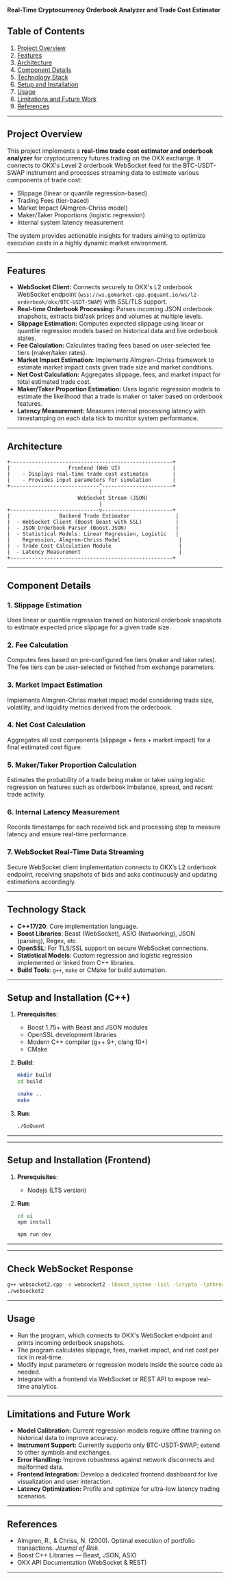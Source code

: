 

**Real-Time Cryptocurrency Orderbook Analyzer and Trade Cost Estimator**



## Table of Contents

1. [Project Overview](#project-overview)
2. [Features](#features)
3. [Architecture](#architecture)
4. [Component Details](#component-details)
5. [Technology Stack](#technology-stack)
6. [Setup and Installation](#setup-and-installation)
7. [Usage](#usage)
8. [Limitations and Future Work](#limitations-and-future-work)
9. [References](#references)

---

## Project Overview

This project implements a **real-time trade cost estimator and orderbook analyzer** for cryptocurrency futures trading on the OKX exchange. It connects to OKX's Level 2 orderbook WebSocket feed for the BTC-USDT-SWAP instrument and processes streaming data to estimate various components of trade cost:

* Slippage (linear or quantile regression-based)
* Trading Fees (tier-based)
* Market Impact (Almgren-Chriss model)
* Maker/Taker Proportions (logistic regression)
* Internal system latency measurement

The system provides actionable insights for traders aiming to optimize execution costs in a highly dynamic market environment.

---

## Features

* **WebSocket Client:** Connects securely to OKX's L2 orderbook WebSocket endpoint (`wss://ws.gomarket-cpp.goquant.io/ws/l2-orderbook/okx/BTC-USDT-SWAP`) with SSL/TLS support.
* **Real-time Orderbook Processing:** Parses incoming JSON orderbook snapshots, extracts bid/ask prices and volumes at multiple levels.
* **Slippage Estimation:** Computes expected slippage using linear or quantile regression models based on historical data and live orderbook states.
* **Fee Calculation:** Calculates trading fees based on user-selected fee tiers (maker/taker rates).
* **Market Impact Estimation:** Implements Almgren-Chriss framework to estimate market impact costs given trade size and market conditions.
* **Net Cost Calculation:** Aggregates slippage, fees, and market impact for total estimated trade cost.
* **Maker/Taker Proportion Estimation:** Uses logistic regression models to estimate the likelihood that a trade is maker or taker based on orderbook features.
* **Latency Measurement:** Measures internal processing latency with timestamping on each data tick to monitor system performance.

---

## Architecture

```
+-----------------------------------------------------+
|                   Frontend (Web UI)                 |
|    - Displays real-time trade cost estimates        |
|    - Provides input parameters for simulation       |
+-----------------------------^-----------------------+
                              |
                       WebSocket Stream (JSON)
                              |
+-----------------------------v-----------------------+
|                Backend Trade Estimator               |
|  - WebSocket Client (Boost Beast with SSL)           |
|  - JSON Orderbook Parser (Boost.JSON)                |
|  - Statistical Models: Linear Regression, Logistic   |
|    Regression, Almgren-Chriss Model                   |
|  - Trade Cost Calculation Module                      |
|  - Latency Measurement                                |
+-----------------------------------------------------+
```

---

## Component Details

### 1. Slippage Estimation

Uses linear or quantile regression trained on historical orderbook snapshots to estimate expected price slippage for a given trade size.

### 2. Fee Calculation

Computes fees based on pre-configured fee tiers (maker and taker rates). The fee tiers can be user-selected or fetched from exchange parameters.

### 3. Market Impact Estimation

Implements Almgren-Chriss market impact model considering trade size, volatility, and liquidity metrics derived from the orderbook.

### 4. Net Cost Calculation

Aggregates all cost components (slippage + fees + market impact) for a final estimated cost figure.

### 5. Maker/Taker Proportion Calculation

Estimates the probability of a trade being maker or taker using logistic regression on features such as orderbook imbalance, spread, and recent trade activity.

### 6. Internal Latency Measurement

Records timestamps for each received tick and processing step to measure latency and ensure real-time performance.

### 7. WebSocket Real-Time Data Streaming

Secure WebSocket client implementation connects to OKX’s L2 orderbook endpoint, receiving snapshots of bids and asks continuously and updating estimations accordingly.

---

## Technology Stack

* **C++17/20**: Core implementation language.
* **Boost Libraries**: Beast (WebSocket), ASIO (Networking), JSON (parsing), Regex, etc.
* **OpenSSL**: For TLS/SSL support on secure WebSocket connections.
* **Statistical Models**: Custom regression and logistic regression implemented or linked from C++ libraries.
* **Build Tools**: `g++`, `make` or CMake for build automation.

---

## Setup and Installation (C++)

1. **Prerequisites**:

   * Boost 1.75+ with Beast and JSON modules
   * OpenSSL development libraries
   * Modern C++ compiler (g++ 9+, clang 10+)
   * CMake 

2. **Build**:
    ```bash
   mkdir build
   cd build
   ```

   ```bash
   cmake ..
   make
   ```

3. **Run**:

   ```bash
   ./GoQuant
   ```

---

---

## Setup and Installation (Frontend)

1. **Prerequisites**:

   * Nodejs (LTS version)

2. **Run**:
    ```bash
   cd ui
   npm install
   ```

   ```bash
   npm run dev
   ```

---

---

## Check WebSocket Response

  ```bash
  g++ websocket2.cpp -o websocket2 -lboost_system -lssl -lcrypto -lpthread -lboost_json
  ./websocket2
  ```


---

## Usage

* Run the program, which connects to OKX's WebSocket endpoint and prints incoming orderbook snapshots.
* The program calculates slippage, fees, market impact, and net cost per tick in real-time.
* Modify input parameters or regression models inside the source code as needed.
* Integrate with a frontend via WebSocket or REST API to expose real-time analytics.

---

## Limitations and Future Work

* **Model Calibration:** Current regression models require offline training on historical data to improve accuracy.
* **Instrument Support:** Currently supports only BTC-USDT-SWAP; extend to other symbols and exchanges.
* **Error Handling:** Improve robustness against network disconnects and malformed data.
* **Frontend Integration:** Develop a dedicated frontend dashboard for live visualization and user interaction.
* **Latency Optimization:** Profile and optimize for ultra-low latency trading scenarios.

---

## References

* Almgren, R., & Chriss, N. (2000). Optimal execution of portfolio transactions. *Journal of Risk*.
* Boost C++ Libraries — Beast, JSON, ASIO
* OKX API Documentation (WebSocket & REST)

---

